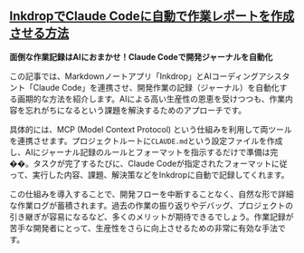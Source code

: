 ## [InkdropでClaude Codeに自動で作業レポートを作成させる方法](https://zenn.dev/takuya/articles/a32ef0dfa9c392)

**面倒な作業記録はAIにおまかせ！Claude Codeで開発ジャーナルを自動化**

この記事では、Markdownノートアプリ「Inkdrop」とAIコーディングアシスタント「Claude Code」を連携させ、開発作業の記録（ジャーナル）を自動化する画期的な方法を紹介します。AIによる高い生産性の恩恵を受けつつも、作業内容を忘れがちになるという課題を解決するためのアプローチです。

具体的には、MCP (Model Context Protocol) という仕組みを利用して両ツールを連携させます。プロジェクトルートに`CLAUDE.md`という設定ファイルを作成し、AIにジャーナル記録のルールとフォーマットを指示するだけで準備は完��。タスクが完了するたびに、Claude Codeが指定されたフォーマットに従って、実行した内容、課題、解決策などをInkdropに自動で記録してくれます。

この仕組みを導入することで、開発フローを中断することなく、自然な形で詳細な作業ログが蓄積されます。過去の作業の振り返りやデバッグ、プロジェクトの引き継ぎが容易になるなど、多くのメリットが期待できるでしょう。作業記録が苦手な開発者にとって、生産性をさらに向上させるための非常に有効な手法です。